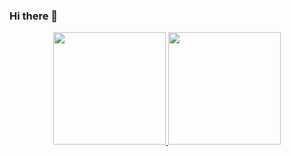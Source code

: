 ### Hi there 👋

<!--
**viniciusmirandaa/viniciusmirandaa** is a ✨ _special_ ✨ repository because its `README.md` (this file) appears on your GitHub profile.

Here are some ideas to get you started:

- 🔭 I’m currently working on ...
- 🌱 I’m currently learning ...
- 👯 I’m looking to collaborate on ...
- 🤔 I’m looking for help with ...
- 💬 Ask me about ...
- 📫 How to reach me: ...
- 😄 Pronouns: ...
- ⚡ Fun fact: ...
-->

<div align="center">
  <a href="https://github.com/viniciusmirandaa">
  <img height="180em" src="https://github-readme-stats-ten-gilt.vercel.app/api?username=viniciusmirandaa&show_icons=true&theme=dark&include_all_commits=true&count_private=true"/>
  <img height="180em" src="https://github-readme-stats-ten-gilt.vercel.app/api/top-langs/?username=viniciusmirandaa&layout=compact&langs_count=7&theme=dark"/>
</div>
